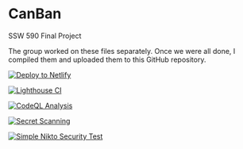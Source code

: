 # CanBan
SSW 590 Final Project

The group worked on these files separately. Once we were all done, I compiled them and uploaded them to this GitHub repository.

[![Deploy to Netlify](https://github.com/xJeTq/SSW-590-CanBan/actions/workflows/netlify.yml/badge.svg)](https://github.com/xJeTq/SSW-590-CanBan/actions/workflows/netlify.yml)

[![Lighthouse CI](https://github.com/xJeTq/SSW-590-CanBan/actions/workflows/lighthouse.yml/badge.svg)](https://github.com/xJeTq/SSW-590-CanBan/actions/workflows/lighthouse.yml)

[![CodeQL Analysis](https://github.com/xJeTq/SSW-590-CanBan/actions/workflows/codeql-analysis.yml/badge.svg)](https://github.com/xJeTq/SSW-590-CanBan/actions/workflows/codeql-analysis.yml)

[![Secret Scanning](https://github.com/xJeTq/SSW-590-CanBan/actions/workflows/secret-scan.yml/badge.svg?branch=test)](https://github.com/xJeTq/SSW-590-CanBan/actions/workflows/secret-scan.yml)

[![Simple Nikto Security Test](https://github.com/xJeTq/SSW-590-CanBan/actions/workflows/security-scan.yml/badge.svg)](https://github.com/xJeTq/SSW-590-CanBan/actions/workflows/security-scan.yml)
